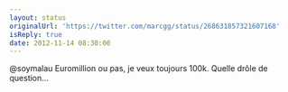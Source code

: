 ```yaml
---
layout: status
originalUrl: 'https://twitter.com/marcgg/status/268631857321607168'
isReply: true
date: 2012-11-14 08:30:00
---
```


@soymalau Euromillion ou pas, je veux toujours 100k. Quelle drôle de question...
